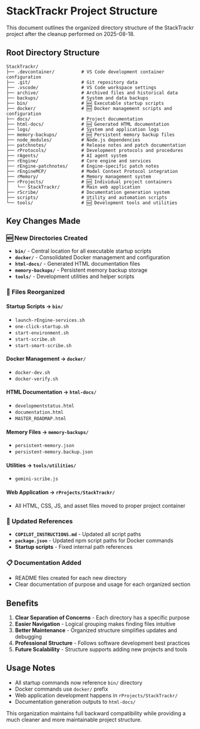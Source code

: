 # StackTrackr Project Structure

This document outlines the organized directory structure of the StackTrackr project after the cleanup performed on 2025-08-18.

## Root Directory Structure

```
StackTrackr/
├── .devcontainer/          # VS Code development container configuration
├── .git/                   # Git repository data
├── .vscode/                # VS Code workspace settings
├── archive/                # Archived files and historical data
├── backups/                # System and data backups
├── bin/                    # 🆕 Executable startup scripts
├── docker/                 # 🆕 Docker management scripts and configuration
├── docs/                   # Project documentation
├── html-docs/              # 🆕 Generated HTML documentation
├── logs/                   # System and application logs
├── memory-backups/         # 🆕 Persistent memory backup files
├── node_modules/           # Node.js dependencies
├── patchnotes/             # Release notes and patch documentation
├── rProtocols/             # Development protocols and procedures
├── rAgents/                # AI agent system
├── rEngine/                # Core engine and services
├── rEngine-patchnotes/     # Engine-specific patch notes
├── rEngineMCP/             # Model Context Protocol integration
├── rMemory/                # Memory management system
├── rProjects/              # 🆕 Individual project containers
│   └── StackTrackr/        # Main web application
├── rScribe/                # Documentation generation system
├── scripts/                # Utility and automation scripts
└── tools/                  # 🆕 Development tools and utilities
```

## Key Changes Made

### 🆕 New Directories Created

- **`bin/`** - Central location for all executable startup scripts
- **`docker/`** - Consolidated Docker management and configuration
- **`html-docs/`** - Generated HTML documentation files
- **`memory-backups/`** - Persistent memory backup storage
- **`tools/`** - Development utilities and helper scripts

### 📁 Files Reorganized

#### Startup Scripts → `bin/`

- `launch-rEngine-services.sh`
- `one-click-startup.sh`
- `start-environment.sh`
- `start-scribe.sh`
- `start-smart-scribe.sh`

#### Docker Management → `docker/`

- `docker-dev.sh`
- `docker-verify.sh`

#### HTML Documentation → `html-docs/`

- `developmentstatus.html`
- `documentation.html`
- `MASTER_ROADMAP.html`

#### Memory Files → `memory-backups/`

- `persistent-memory.json`
- `persistent-memory.backup.json`

#### Utilities → `tools/utilities/`

- `gemini-scribe.js`

#### Web Application → `rProjects/StackTrackr/`

- All HTML, CSS, JS, and asset files moved to proper project container

### 🔧 Updated References

- **`COPILOT_INSTRUCTIONS.md`** - Updated all script paths
- **`package.json`** - Updated npm script paths for Docker commands
- **Startup scripts** - Fixed internal path references

### 📋 Documentation Added

- README files created for each new directory
- Clear documentation of purpose and usage for each organized section

## Benefits

1. **Clear Separation of Concerns** - Each directory has a specific purpose
2. **Easier Navigation** - Logical grouping makes finding files intuitive
3. **Better Maintenance** - Organized structure simplifies updates and debugging
4. **Professional Structure** - Follows software development best practices
5. **Future Scalability** - Structure supports adding new projects and tools

## Usage Notes

- All startup commands now reference `bin/` directory
- Docker commands use `docker/` prefix
- Web application development happens in `rProjects/StackTrackr/`
- Documentation generation outputs to `html-docs/`

This organization maintains full backward compatibility while providing a much cleaner and more maintainable project structure.
